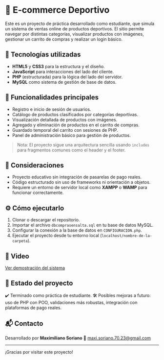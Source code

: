 # 🛒 E-commerce Deportivo

Este es un proyecto de práctica desarrollado como estudiante, que simula un sistema de ventas online de productos deportivos. El sitio permite navegar por distintas categorías, visualizar productos con imágenes, gestionar un carrito de compras y realizar un login básico.

## 🚀 Tecnologías utilizadas

- **HTML5** y **CSS3** para la estructura y el diseño.
- **JavaScript** para interacciones del lado del cliente.
- **PHP** (estructurada) para la lógica del lado del servidor.
- **MySQL** como sistema de gestión de base de datos.

## 🎯 Funcionalidades principales

- Registro e inicio de sesión de usuarios.
- Catálogo de productos clasificados por categorías deportivas.
- Visualización detallada de productos con imágenes.
- Agregado y eliminación de productos en el carrito de compras.
- Guardado temporal del carrito con sesiones de PHP.
- Panel de administración básico para gestión de productos.

> Nota: El proyecto sigue una arquitectura sencilla usando `includes` para fragmentos comunes como el header y el footer.

## 🧪 Consideraciones

- Proyecto educativo sin integración de pasarelas de pago reales.
- Código estructurado sin uso de frameworks ni orientación a objetos.
- Requiere un entorno de servidor local como **XAMPP** o **WAMP** para funcionar correctamente.

## ⚙️ Cómo ejecutarlo

1. Clonar o descargar el repositorio.
2. Importar el archivo `dbcomprasensalta.sql` en tu base de datos MySQL.
3. Configurar la conexión a la base de datos en `CONFIGURACION.php`.
4. Ejecutar el proyecto desde tu entorno local (`localhost/nombre-de-la-carpeta`).

## 📸 Video

[Ver demostración del sistema](https://drive.google.com/file/d/1UQgWJJUqVRUzB8xXD94zxxMYkjds_FcZ/view?usp=sharing)

## 📌 Estado del proyecto

✔️ Terminado como práctica de estudiante.
🛠️ Posibles mejoras a futuro: uso de PHP con POO, validaciones más robustas, integración con plataformas de pago reales.

## 📬 Contacto

Desarrollado por **Maximiliano Soriano**
📧 maxi.soriano.70.23@gmail.com

---

¡Gracias por visitar este proyecto!